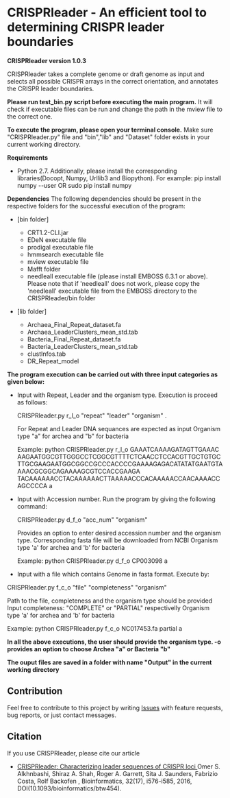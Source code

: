 # CRISPRleader - An efficient tool to determining CRISPR leader boundaries

**CRISPRleader version 1.0.3**

CRISPRleader takes a complete genome or draft genome as input and selects all possible CRISPR arrays in the correct orientation, and annotates the CRISPR leader boundaries. 

**Please run test_bin.py script before executing the main program.**
It will check if executable files can be run and change the path in the mview file to the correct one.

**To execute the program, please open your terminal console.** Make sure "CRISPRleader.py" file and "bin","lib" and "Dataset" folder exists in your current working directory.

**Requirements**
- Python 2.7. Additionally, please install the corresponding libraries(Docopt, Numpy, Urllib3 and Biopython). 
For example: pip install numpy --user OR  sudo pip install numpy

**Dependencies**
The following dependencies should be present in the respective folders for the successful execution of the program:

- [bin folder]
  - CRT1.2-CLI.jar
  - EDeN executable file
  - prodigal executable file
  - hmmsearch executable file
  - mview executable file
  - Mafft folder
  - needleall executable file	(please install EMBOSS 6.3.1 or above). Please note that if 'needleall' does not work, please copy  the 'needleall' executable file from the EMBOSS directory  to the    CRISPRleader/bin folder
  
- [lib folder]
  - Archaea_Final_Repeat_dataset.fa
  - Archaea_LeaderClusters_mean_std.tab
  - Bacteria_Final_Repeat_dataset.fa
  - Bacteria_LeaderClusters_mean_std.tab
  - clustInfos.tab
  - DR_Repeat_model
 
**The program execution can be carried out with three input categories as given below:**

  - Input with Repeat, Leader and the organism type. Execution is proceed as follows:
  
  
     CRISPRleader.py r_l_o  "repeat" "leader" "organism" . 
  
    For Repeat and Leader DNA sequances are expected as input Organism type "a" for archea and "b" for bacteria
    
    Example: python CRISPRleader.py r_l_o GAAATCAAAAGATAGTTGAAAC       AAGAATGGCGTTGGGCCTCGGCGTTTTCTCAACCTCCACGTTGCTGTGCTTGCGAAGAATGGCGGCCGCCCACCCCGAAAAGAGACATATATGAATGTAAAACGCGGCAGAAAAGCGTCCACCGAAGA    TACAAAAAACCTACAAAAAACTTAAAAACCCACAAAAACCAACAAAACCAGCCCCA a
    
	
  - Input with Accession number. Run the program by giving the following command:
  
  
    CRISPRleader.py d_f_o "acc_num" "organism"
    
    
	Provides an option to enter desired accession number and the organism type.
	Corresponding fasta file will be downloaded from NCBI
	Organism type 'a' for archea and 'b' for bacteria
	

	Example:
	python CRISPRleader.py d_f_o CP003098 a


- Input with a file which contains Genome in fasta format. Execute by:

CRISPRleader.py f_c_o "file" "completeness" "organism"

Path to the file, completeness and the organism type should be provided Input completeness: "COMPLETE" or "PARTIAL" respectivelly Organism type 'a' for archea and 'b' for bacteria

Example:
python CRISPRleader.py f_c_o NC017453.fa partial a


  **In all the above executions, the user should provide the organism type. -o provides an option to choose Archea "a" or Bacteria "b"**

**The ouput files are saved in a folder with name "Output" in the current working directory**
## Contribution

Feel free to contribute to this project by writing 
[Issues](https://github.com/BackofenLab/CRISPRleader/issues) 
with feature requests, bug reports, or just contact messages.

## Citation
If you use CRISPRleader, please cite our article
- [CRISPRleader: Characterizing leader sequences of CRISPR loci ](https://doi.org/10.1093/bioinformatics/btw454)
  Omer S. Alkhnbashi, Shiraz A. Shah, Roger A. Garrett, Sita J. Saunders, Fabrizio Costa, Rolf Backofen , 
  Bioinformatics, 32(17), i576-i585, 2016, DOI(10.1093/bioinformatics/btw454).

